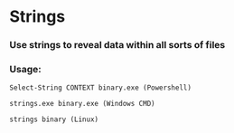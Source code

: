 # Strings 

### Use strings to reveal data within all sorts of files

### Usage:

    Select-String CONTEXT binary.exe (Powershell)

    strings.exe binary.exe (Windows CMD)

    strings binary (Linux)
